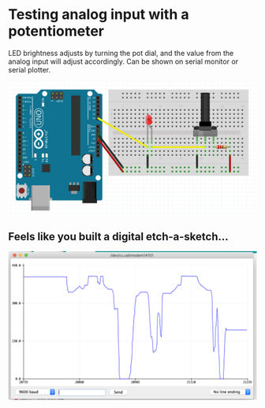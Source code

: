 # Testing analog input with a potentiometer

LED brightness adjusts by turning the pot dial, and the value from the analog input will adjust accordingly.  Can be shown on serial monitor or serial plotter.

![breadboard layout](https://raw.githubusercontent.com/laurakurup/arduino/master/potentiometer_analog_input/breadboard_layout.png)


## Feels like you built a digital etch-a-sketch...

![serial plotter](https://raw.githubusercontent.com/laurakurup/arduino/master/potentiometer_analog_input/serial_plotter.png)